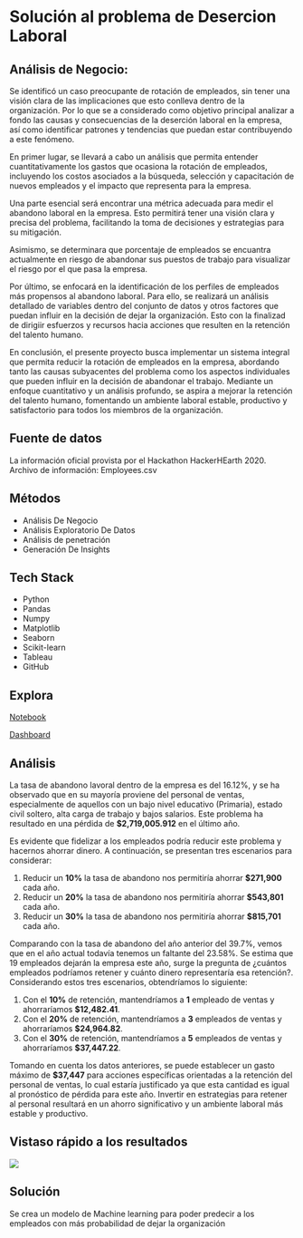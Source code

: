 # Solución al problema de Desercion Laboral

## Análisis de Negocio:
Se identificó un caso preocupante de rotación de empleados, sin tener una visión clara de las implicaciones que esto conlleva dentro de la organización. Por lo que se a considerado como objetivo principal analizar a fondo las causas y consecuencias de la deserción laboral en la empresa, así como identificar patrones y tendencias que puedan estar contribuyendo a este fenómeno. 

En primer lugar, se llevará a cabo un análisis que permita entender cuantitativamente los gastos que ocasiona la rotación de empleados, incluyendo los costos asociados a la búsqueda, selección y capacitación de nuevos empleados y el impacto que representa para la empresa.

Una parte esencial será encontrar una métrica adecuada para medir el abandono laboral en la empresa. Esto permitirá tener una visión clara y precisa del problema, facilitando la toma de decisiones y estrategias para su mitigación.

Asimismo, se determinara que porcentaje de empleados se encuantra actualmente en riesgo de abandonar sus puestos de trabajo para visualizar el riesgo por el que pasa la empresa.

Por último, se enfocará en la identificación de los perfiles de empleados más propensos al abandono laboral. Para ello, se realizará un análisis detallado de variables dentro del conjunto de datos y otros factores que puedan influir en la decisión de dejar la organización. Esto con la finalizad de dirigiir esfuerzos y recursos hacia acciones que resulten en la retención del talento humano.

En conclusión, el presente proyecto busca implementar un sistema integral que permita reducir la rotación de empleados en la empresa, abordando tanto las causas subyacentes del problema como los aspectos individuales que pueden influir en la decisión de abandonar el trabajo. Mediante un enfoque cuantitativo y un análisis profundo, se aspira a mejorar la retención del talento humano, fomentando un ambiente laboral estable, productivo y satisfactorio para todos los miembros de la organización.

## Fuente de datos

La información oficial provista por el Hackathon HackerHEarth 2020. Archivo de información: Employees.csv

## Métodos
- Análisis De Negocio
- Análisis Exploratorio De Datos
- Análisis de penetración
- Generación De Insights

## Tech Stack
- Python
- Pandas
- Numpy
- Matplotlib
- Seaborn
- Scikit-learn
- Tableau
- GitHub

## Explora
[Notebook](https://colab.research.google.com/drive/1GAj6cuPgsOT-7OtdXyYUK9M_P1rYYlVg?usp=sharing)

[Dashboard](https://public.tableau.com/views/Dashboard-Desercinlaboral/Dashboard1?:language=es-ES&publish=yes&:display_count=n&:origin=viz_share_link)

## Análisis
La tasa de abandono lavoral dentro de la empresa es del 16.12%, y se ha observado que en su mayoría proviene del personal de ventas, especialmente de aquellos con un bajo nivel educativo (Primaria), estado civil soltero, alta carga de trabajo y bajos salarios. Este problema ha resultado en una pérdida de **$2,719,005.912** en el último año.

Es evidente que fidelizar a los empleados podría reducir este problema y hacernos ahorrar dinero. A continuación, se presentan tres escenarios para considerar:

1. Reducir un **10%** la tasa de abandono nos permitiría ahorrar **$271,900** cada año.
2. Reducir un **20%** la tasa de abandono nos permitiría ahorrar **$543,801** cada año.
3. Reducir un **30%** la tasa de abandono nos permitiría ahorrar **$815,701** cada año.

Comparando con la tasa de abandono del año anterior del 39.7%, vemos que en el año actual todavía tenemos un faltante del 23.58%. Se estima que 19 empleados dejarán la empresa este año, surge la pregunta de ¿cuántos empleados podríamos retener y cuánto dinero representaría esa retención?. Considerando estos tres escenarios, obtendríamos lo siguiente:

1. Con el **10%** de retención, mantendríamos a **1** empleado de ventas y ahorraríamos **$12,482.41**.
2. Con el **20%** de retención, mantendríamos a **3** empleados de ventas y ahorraríamos **$24,964.82**.
3. Con el **30%** de retención, mantendríamos a **5** empleados de ventas y ahorraríamos **$37,447.22**.

Tomando en cuenta los datos anteriores, se puede establecer un gasto máximo de **$37,447** para acciones específicas orientadas a la retención del personal de ventas, lo cual estaría justificado ya que esta cantidad es igual al pronóstico de pérdida para este año. Invertir en estrategias para retener al personal resultará en un ahorro significativo y un ambiente laboral más estable y productivo.


## Vistaso rápido a los resultados
![]([https://pandao.github.io/editor.md/examples/images/4.jpg](https://github.com/ESmithE/Deserci-n_Laboral/blob/master/Arbol%20de%20perfil%20de%20empleado.png))


## Solución
Se crea un modelo de Machine learning para poder predecir a los empleados con más probabilidad de dejar la organización





